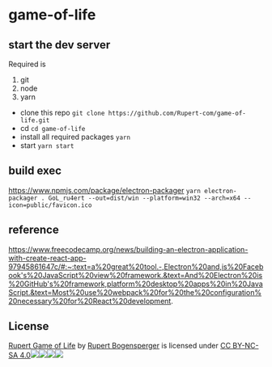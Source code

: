 # game-of-life

## start the dev server
Required is 
 1. git
 2. node
 3. yarn

- clone this repo `git clone https://github.com/Rupert-com/game-of-life.git`
- cd `cd game-of-life`
- install all required packages `yarn`
- start `yarn start`

## build exec

https://www.npmjs.com/package/electron-packager
`yarn electron-packager . GoL_ru4ert --out=dist/win --platform=win32 --arch=x64 --icon=public/favicon.ico`
## reference

https://www.freecodecamp.org/news/building-an-electron-application-with-create-react-app-97945861647c/#:~:text=a%20great%20tool.-,Electron%20and,is%20Facebook's%20JavaScript%20view%20framework.&text=And%20Electron%20is%20GitHub's%20framework,platform%20desktop%20apps%20in%20JavaScript.&text=Most%20use%20webpack%20for%20the%20configuration%20necessary%20for%20React%20development.

## License
[Rupert Game of Life](https://github.com/Rupert-com/game-of-life) by [Rupert Bogensperger](https://ru4ert.com/) is licensed under [CC BY-NC-SA 4.0![](https://mirrors.creativecommons.org/presskit/icons/cc.svg?ref=chooser-v1)![](https://mirrors.creativecommons.org/presskit/icons/by.svg?ref=chooser-v1)![](https://mirrors.creativecommons.org/presskit/icons/nc.svg?ref=chooser-v1)![](https://mirrors.creativecommons.org/presskit/icons/sa.svg?ref=chooser-v1)](http://creativecommons.org/licenses/by-nc-sa/4.0/?ref=chooser-v1)
